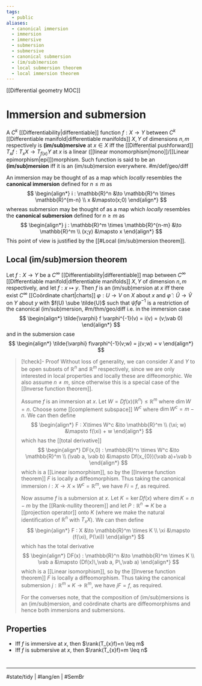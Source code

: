 ```yaml
---
tags:
  - public
aliases:
  - canonical immersion
  - immersion
  - immersive
  - submersion
  - submersive
  - canonical submersion
  - (im/sub)mersion
  - local submersion theorem
  - local immersion theorem
---
```

[[Differential geometry MOC]]
# Immersion and submersion

A $C^k$ [[Differentiability|differentiable]] function $f : X \to Y$ between $C^k$ [[Differentiable manifold|differentiable manifolds]] $X,Y$ of dimensions $n,m$ respectively 
is **(im/sub)mersive** at $x \in X$ iff the [[Differential pushforward]] $T_{x}f : T_{x}X \to T_{f(x)}Y$ at $x$ is a linear ([[linear monomorphism|mono]]/[[Linear epimorphism|epi]])morphism.
Such function is said to be an **(im/sub)mersion** iff it is an (im/sub)mersion everywhere. #m/def/geo/diff

An immersion may be thought of as a map which _locally_ resembles the **canonical immersion** defined for $n \leq m$ as
$$
\begin{align*}
i : \mathbb{R}^n &\to \mathbb{R}^n \times \mathbb{R}^{m-n} \\
x &\mapsto(x;0)
\end{align*}
$$
whereas submersion may be thought of as a map which _locally_ resembles the **canonical submersion** defined for $n \geq m$ as
$$
\begin{align*}
j : \mathbb{R}^m \times \mathbb{R}^{n-m} &\to \mathbb{R}^m \\
(x;y) &\mapsto x
\end{align*}
$$
This point of view is justified by the [[#Local (im/sub)mersion theorem]].

## Local (im/sub)mersion theorem

Let $f : X \to Y$ be a $C^\infty$ [[Differentiability|differentiable]] map between $C^\infty$ [[Differentiable manifold|differentiable manifolds]] $X,Y$ of dimension $n,m$ respectively,
and let $f : x \mapsto y$.
Then $f$ is an (im/sub)mersion at $x$
iff there exist $C^\infty$ [[Coördinate chart|charts]] $\varphi : U \to V$ on $X$ about $x$ and $\tilde{\varphi} : \tilde{U} \to \tilde{V}$ on $Y$ about $y$ 
with $f(U) \sube \tilde{U}$ 
such that $\psi f \varphi^{-1}$ is a restriction of the canonical (im/sub)mersion, #m/thm/geo/diff 
i.e. in the immersion case
$$
\begin{align*}
\tilde{\varphi} f \varphi^{-1}(v) = i(v) = (v;\vab 0)
\end{align*}
$$
and in the submersion case
$$
\begin{align*}
\tilde{\varphi} f\varphi^{-1}(v;w) = j(v;w) = v
\end{align*}
$$

> [!check]- Proof
> Without loss of generality, we can consider $X$ and $Y$ to be open subsets of $\mathbb{R}^n$ and $\mathbb{R}^m$ respectively,
> since we are only interested in local properties and locally these are diffeomorphic.
> We also assume $n \neq m$, since otherwise this is a special case of the [[Inverse function theorem]].
> 
> Assume $f$ is an immersion at $x$.
> Let $W = Df(x)(\mathbb{R}^n) \leq \mathbb{R}^m$ where $\dim W = n$.
> Choose some [[complement subspace]] $W^c$ where $\dim W^c = m-n$.
> We can then define
> $$
> \begin{align*}
> F : X\times W^c &\to \mathbb{R}^m \\
> (\xi; w) &\mapsto f(\xi) + w
> \end{align*}
> $$
> which has the [[total derivative]]
> $$
> \begin{align*}
> DF(x,0) : \mathbb{R}^n \times W^c &\to \mathbb{R}^m \\
> (\vab a, \vab b) &\mapsto Df(x_{0})(\vab a)+\vab b
> \end{align*}
> $$
> which is a [[Linear isomorphism]],
> so by the [[Inverse function theorem]] $F$ is locally a diffeomorphism.
> Thus taking the canonical immersion $i : X \to X \times W^c = \mathbb{R}^m$, we have $Fi = f$, as required.
> 
> Now assume $f$ is a submersion at $x$.
> Let $K = \ker Df(x)$ where $\dim K = n-m$ by the [[Rank-nullity theorem]]
> and let $P : \mathbb{R}^n \twoheadrightarrow K$ be a [[projection operator]] onto $K$
> (where we make the natural identification of $\mathbb{R}^n$ with $T_{x}X$).
> We can then define
> $$
> \begin{align*}
> F : X &\to \mathbb{R}^m \times K \\
> \xi &\mapsto (f(\xi), P(\xi))
> \end{align*}
> $$
> which has the total derivative
> $$
> \begin{align*}
> DF(x) : \mathbb{R}^n &\to \mathbb{R}^m \times K \\
> \vab a &\mapsto (Df(x)\,\vab a, P\,\vab a)
> \end{align*}
> $$
> which is a [[Linear isomorphism]],
> so by the [[Inverse function theorem]] $F$ is locally a diffeomorphism.
> Thus taking the canonical submersion $j : \mathbb{R}^m \times K \to \mathbb{R}^m$,
> we have $jF = f$, as required.
> 
> For the converses note, that the composition of (im/sub)mersions is an (im/sub)mersion,
> and coördinate charts are diffeomorphisms and hence both immersions and submersions. <span class="QED"/>

## Properties

- Iff $f$ is immersive at $x$, then $\rank(T_{x}f)=n \leq m$
- Iff $f$ is submersive at $x$, then $\rank(T_{x}f)=m \leq n$


#
---
#state/tidy | #lang/en | #SemBr
